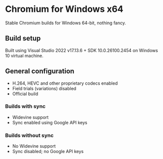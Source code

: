# Chromium for Windows x64
Stable Chromium builds for Windows 64-bit, nothing fancy.

## Build setup
Built using Visual Studio 2022 v17.13.6 + SDK 10.0.26100.2454 on Windows 10 virtual machine.

## General configuration
- H.264, HEVC and other proprietary codecs enabled
- Field trials (variations) disabled
- Official build

### Builds with sync
- Widevine support
- Sync enabled using Google API keys

### Builds without sync
- No Widevine support
- Sync disabled; no Google API keys
